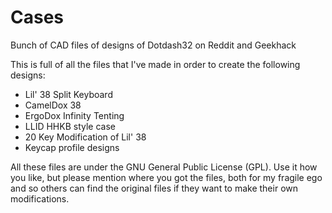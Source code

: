 # Cases
Bunch of CAD files of designs of Dotdash32 on Reddit and Geekhack

This is full of all the files that I've made in order to create the following designs:

* Lil' 38 Split Keyboard
* CamelDox 38
* ErgoDox Infinity Tenting
* LLID HHKB style case
* 20 Key Modification of Lil' 38
* Keycap profile designs


All these files are under the GNU General Public License (GPL).  Use it how you like, but please mention where you got the files, both for my fragile ego and so others can find the original files if they want to make their own modifications.

